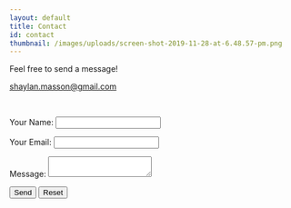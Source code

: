 ```yaml
---
layout: default
title: Contact
id: contact
thumbnail: /images/uploads/screen-shot-2019-11-28-at-6.48.57-pm.png
---
```

<p>Feel free to send a message!</p>

shaylan.masson@gmail.com

<br>

<form name="contact" method="POST" data-netlify="true">
    <p>
        <label> Your Name: <input type="text" name="name"/> </label>
    </p>
    <p>
        <label> Your Email: <input type="email" name="email"/> </label>
    </p>
    <p>
       <label> Message: <textarea name="message"> </textarea> </label>
    </p>
    <p>
        <button type="submit"> Send</button>
        <button type="reset"> Reset</button>
    </p>
</form>
